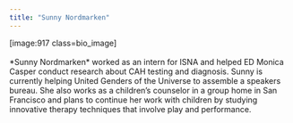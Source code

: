 ```yaml
---
title: "Sunny Nordmarken"
---
```


[image:917 class=bio_image]<br><br>\*Sunny Nordmarken\* worked as an intern for <span class="caps">ISNA</span> and helped ED Monica Casper conduct research about <span class="caps">CAH</span> testing and diagnosis. Sunny is currently helping United Genders of the Universe to assemble a speakers bureau. She also works as a children’s counselor in a group home in San Francisco and plans to continue her work with children by studying innovative therapy techniques that involve play and performance.